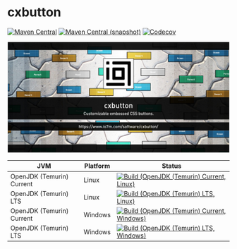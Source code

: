cxbutton
===

[![Maven Central](https://img.shields.io/maven-central/v/com.io7m.cxbutton/com.io7m.cxbutton.svg?style=flat-square)](http://search.maven.org/#search%7Cga%7C1%7Cg%3A%22com.io7m.cxbutton%22)
[![Maven Central (snapshot)](https://img.shields.io/nexus/s/https/s01.oss.sonatype.org/com.io7m.cxbutton/com.io7m.cxbutton.svg?style=flat-square)](https://s01.oss.sonatype.org/content/repositories/snapshots/com/io7m/cxbutton/)
[![Codecov](https://img.shields.io/codecov/c/github/io7m/cxbutton.svg?style=flat-square)](https://codecov.io/gh/io7m/cxbutton)

![cxbutton](./src/site/resources/cxbutton.jpg?raw=true)

| JVM | Platform | Status |
|-----|----------|--------|
| OpenJDK (Temurin) Current | Linux | [![Build (OpenJDK (Temurin) Current, Linux)](https://img.shields.io/github/workflow/status/io7m/cxbutton/main.linux.temurin.current)](https://github.com/io7m/cxbutton/actions?query=workflow%3Amain.linux.temurin.current)|
| OpenJDK (Temurin) LTS | Linux | [![Build (OpenJDK (Temurin) LTS, Linux)](https://img.shields.io/github/workflow/status/io7m/cxbutton/main.linux.temurin.lts)](https://github.com/io7m/cxbutton/actions?query=workflow%3Amain.linux.temurin.lts)|
| OpenJDK (Temurin) Current | Windows | [![Build (OpenJDK (Temurin) Current, Windows)](https://img.shields.io/github/workflow/status/io7m/cxbutton/main.windows.temurin.current)](https://github.com/io7m/cxbutton/actions?query=workflow%3Amain.windows.temurin.current)|
| OpenJDK (Temurin) LTS | Windows | [![Build (OpenJDK (Temurin) LTS, Windows)](https://img.shields.io/github/workflow/status/io7m/cxbutton/main.windows.temurin.lts)](https://github.com/io7m/cxbutton/actions?query=workflow%3Amain.windows.temurin.lts)|
